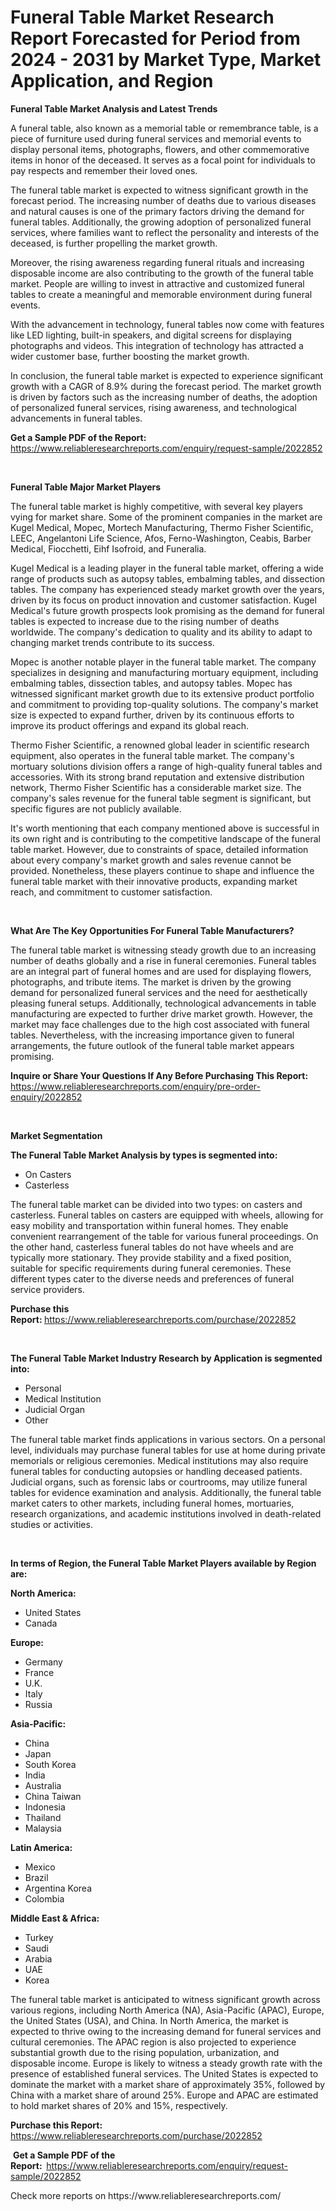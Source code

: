 <p><h1>Funeral Table Market Research Report Forecasted for Period from 2024 -  2031 by Market Type, Market Application, and Region</h1></p><p><strong>Funeral Table Market Analysis and Latest Trends</strong></p>
<p><p>A funeral table, also known as a memorial table or remembrance table, is a piece of furniture used during funeral services and memorial events to display personal items, photographs, flowers, and other commemorative items in honor of the deceased. It serves as a focal point for individuals to pay respects and remember their loved ones.</p><p>The funeral table market is expected to witness significant growth in the forecast period. The increasing number of deaths due to various diseases and natural causes is one of the primary factors driving the demand for funeral tables. Additionally, the growing adoption of personalized funeral services, where families want to reflect the personality and interests of the deceased, is further propelling the market growth.</p><p>Moreover, the rising awareness regarding funeral rituals and increasing disposable income are also contributing to the growth of the funeral table market. People are willing to invest in attractive and customized funeral tables to create a meaningful and memorable environment during funeral events.</p><p>With the advancement in technology, funeral tables now come with features like LED lighting, built-in speakers, and digital screens for displaying photographs and videos. This integration of technology has attracted a wider customer base, further boosting the market growth.</p><p>In conclusion, the funeral table market is expected to experience significant growth with a CAGR of 8.9% during the forecast period. The market growth is driven by factors such as the increasing number of deaths, the adoption of personalized funeral services, rising awareness, and technological advancements in funeral tables.</p></p>
<p><strong>Get a Sample PDF of the Report:&nbsp;</strong> <a href="https://www.reliableresearchreports.com/enquiry/request-sample/2022852">https://www.reliableresearchreports.com/enquiry/request-sample/2022852</a></p>
<p>&nbsp;</p>
<p><strong>Funeral Table Major Market Players</strong></p>
<p><p>The funeral table market is highly competitive, with several key players vying for market share. Some of the prominent companies in the market are Kugel Medical, Mopec, Mortech Manufacturing, Thermo Fisher Scientific, LEEC, Angelantoni Life Science, Afos, Ferno-Washington, Ceabis, Barber Medical, Fiocchetti, Eihf Isofroid, and Funeralia.</p><p>Kugel Medical is a leading player in the funeral table market, offering a wide range of products such as autopsy tables, embalming tables, and dissection tables. The company has experienced steady market growth over the years, driven by its focus on product innovation and customer satisfaction. Kugel Medical's future growth prospects look promising as the demand for funeral tables is expected to increase due to the rising number of deaths worldwide. The company's dedication to quality and its ability to adapt to changing market trends contribute to its success.</p><p>Mopec is another notable player in the funeral table market. The company specializes in designing and manufacturing mortuary equipment, including embalming tables, dissection tables, and autopsy tables. Mopec has witnessed significant market growth due to its extensive product portfolio and commitment to providing top-quality solutions. The company's market size is expected to expand further, driven by its continuous efforts to improve its product offerings and expand its global reach.</p><p>Thermo Fisher Scientific, a renowned global leader in scientific research equipment, also operates in the funeral table market. The company's mortuary solutions division offers a range of high-quality funeral tables and accessories. With its strong brand reputation and extensive distribution network, Thermo Fisher Scientific has a considerable market size. The company's sales revenue for the funeral table segment is significant, but specific figures are not publicly available.</p><p>It's worth mentioning that each company mentioned above is successful in its own right and is contributing to the competitive landscape of the funeral table market. However, due to constraints of space, detailed information about every company's market growth and sales revenue cannot be provided. Nonetheless, these players continue to shape and influence the funeral table market with their innovative products, expanding market reach, and commitment to customer satisfaction.</p></p>
<p>&nbsp;</p>
<p><strong>What Are The Key Opportunities For Funeral Table Manufacturers?</strong></p>
<p><p>The funeral table market is witnessing steady growth due to an increasing number of deaths globally and a rise in funeral ceremonies. Funeral tables are an integral part of funeral homes and are used for displaying flowers, photographs, and tribute items. The market is driven by the growing demand for personalized funeral services and the need for aesthetically pleasing funeral setups. Additionally, technological advancements in table manufacturing are expected to further drive market growth. However, the market may face challenges due to the high cost associated with funeral tables. Nevertheless, with the increasing importance given to funeral arrangements, the future outlook of the funeral table market appears promising.</p></p>
<p><strong>Inquire or Share Your Questions If Any Before Purchasing This Report:</strong> <a href="https://www.reliableresearchreports.com/enquiry/pre-order-enquiry/2022852">https://www.reliableresearchreports.com/enquiry/pre-order-enquiry/2022852</a></p>
<p>&nbsp;</p>
<p><strong>Market Segmentation</strong></p>
<p><strong>The Funeral Table Market Analysis by types is segmented into:</strong></p>
<p><ul><li>On Casters</li><li>Casterless</li></ul></p>
<p><p>The funeral table market can be divided into two types: on casters and casterless. Funeral tables on casters are equipped with wheels, allowing for easy mobility and transportation within funeral homes. They enable convenient rearrangement of the table for various funeral proceedings. On the other hand, casterless funeral tables do not have wheels and are typically more stationary. They provide stability and a fixed position, suitable for specific requirements during funeral ceremonies. These different types cater to the diverse needs and preferences of funeral service providers.</p></p>
<p><strong>Purchase this Report:&nbsp;</strong><a href="https://www.reliableresearchreports.com/purchase/2022852">https://www.reliableresearchreports.com/purchase/2022852</a></p>
<p>&nbsp;</p>
<p><strong>The Funeral Table Market Industry Research by Application is segmented into:</strong></p>
<p><ul><li>Personal</li><li>Medical Institution</li><li>Judicial Organ</li><li>Other</li></ul></p>
<p><p>The funeral table market finds applications in various sectors. On a personal level, individuals may purchase funeral tables for use at home during private memorials or religious ceremonies. Medical institutions may also require funeral tables for conducting autopsies or handling deceased patients. Judicial organs, such as forensic labs or courtrooms, may utilize funeral tables for evidence examination and analysis. Additionally, the funeral table market caters to other markets, including funeral homes, mortuaries, research organizations, and academic institutions involved in death-related studies or activities.</p></p>
<p>&nbsp;</p>
<p><strong>In terms of Region, the Funeral Table Market Players available by Region are:</strong></p>
<p>
    <p> <strong> North America: </strong>
        <ul>
            <li>United States</li>
            <li>Canada</li>
        </ul>
        </p> 
    <p> <strong> Europe: </strong>
        <ul>
            <li>Germany</li>
            <li>France</li>
            <li>U.K.</li>
            <li>Italy</li>
            <li>Russia</li>
        </ul>
        </p> 
    <p> <strong> Asia-Pacific: </strong>
        <ul>
            <li>China</li>
            <li>Japan</li>
            <li>South Korea</li>
            <li>India</li>
            <li>Australia</li>
            <li>China Taiwan</li>
            <li>Indonesia</li>
            <li>Thailand</li>
            <li>Malaysia</li>
        </ul>
        </p> 
    <p> <strong> Latin America: </strong>
        <ul>
            <li>Mexico</li>
            <li>Brazil</li>
            <li>Argentina Korea</li>
            <li>Colombia</li>
        </ul>
        </p> 
    <p> <strong> Middle East & Africa: </strong>
        <ul>
            <li>Turkey</li>
            <li>Saudi</li>
            <li>Arabia</li>
            <li>UAE</li>
            <li>Korea</li>
        </ul>
    </p>
    </p>
<p><p>The funeral table market is anticipated to witness significant growth across various regions, including North America (NA), Asia-Pacific (APAC), Europe, the United States (USA), and China. In North America, the market is expected to thrive owing to the increasing demand for funeral services and cultural ceremonies. The APAC region is also projected to experience substantial growth due to the rising population, urbanization, and disposable income. Europe is likely to witness a steady growth rate with the presence of established funeral services. The United States is expected to dominate the market with a market share of approximately 35%, followed by China with a market share of around 25%. Europe and APAC are estimated to hold market shares of 20% and 15%, respectively.</p></p>
<p><strong>Purchase this Report: </strong><a href="https://www.reliableresearchreports.com/purchase/2022852">https://www.reliableresearchreports.com/purchase/2022852</a></p>
<p>&nbsp;<strong>Get a Sample PDF of the Report:&nbsp;&nbsp;</strong><a href="https://www.reliableresearchreports.com/enquiry/request-sample/2022852">https://www.reliableresearchreports.com/enquiry/request-sample/2022852</a></p>
<p><strong></strong></p>
<p>Check more reports on https://www.reliableresearchreports.com/</p>